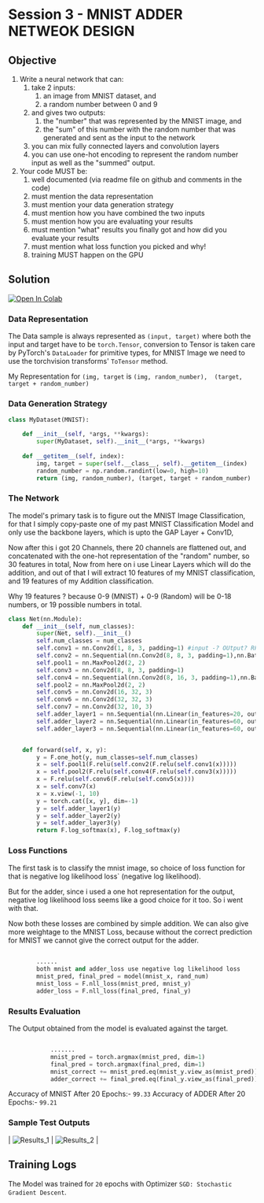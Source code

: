 # Session 3 - MNIST ADDER NETWEOK DESIGN

## Objective
1.  Write a neural network that can:
    1.  take 2 inputs:
        1.  an image from MNIST dataset, and
        2.  a random number between 0 and 9
    2.  and gives two outputs:
        1.  the "number" that was represented by the MNIST image, and
        2.  the "sum" of this number with the random number that was generated and sent as the input to the network
    3.  you can mix fully connected layers and convolution layers
    4.  you can use one-hot encoding to represent the random number input as well as the "summed" output.
2.  Your code MUST be:
    1.  well documented (via readme file on github and comments in the code)
    2.  must mention the data representation
    3.  must mention your data generation strategy
    4.  must mention how you have combined the two inputs
    5.  must mention how you are evaluating your results
    6.  must mention "what" results you finally got and how did you evaluate your results
    7.  must mention what loss function you picked and why!
    8.  training MUST happen on the GPU

## Solution

[![Open In Colab](https://colab.research.google.com/assets/colab-badge.svg)](https://colab.research.google.com/github/pankaj90382/END-1.0/blob/main/S3/MNIST_ADDER.ipynb)

### Data Representation

The Data sample is always represented as `(input, target)` where both the input and target have to be `torch.Tensor`, conversion to Tensor is taken care by PyTorch's `DataLoader` for primitive types, for MNIST Image we need to use the torchvision transforms' `ToTensor` method.

My Representation for `(img, target` is `(img, random_number),  (target, target + random_number)`

### Data Generation Strategy

```python
class MyDataset(MNIST):

    def __init__(self, *args, **kwargs):
        super(MyDataset, self).__init__(*args, **kwargs)
        
    def __getitem__(self, index):
        img, target = super(self.__class__, self).__getitem__(index)
        random_number = np.random.randint(low=0, high=10)
        return (img, random_number), (target, target + random_number)
```
### The Network

The model's primary task is to figure out the MNIST Image Classification, for that I simply copy-paste one of my past MNIST Classification Model and only use the backbone layers, which is upto the GAP Layer + Conv1D,

Now after this i got 20 Channels, there 20 channels are flattened out, and concatenated with the one-hot representation of the "random" number, so 30 features in total, Now from here on i use Linear Layers which will do the addition, and out of that I will extract 10 features of my MNIST classification, and 19 features of my Addition classification.

Why 19 features ? because 0-9 (MNIST) + 0-9 (Random) will be 0-18 numbers, or 19 possible numbers in total.

```python
class Net(nn.Module):
    def __init__(self, num_classes):
        super(Net, self).__init__()
        self.num_classes = num_classes
        self.conv1 = nn.Conv2d(1, 8, 3, padding=1) #input -? OUtput? RF
        self.conv2 = nn.Sequential(nn.Conv2d(8, 8, 3, padding=1),nn.BatchNorm2d(8))
        self.pool1 = nn.MaxPool2d(2, 2)
        self.conv3 = nn.Conv2d(8, 8, 3, padding=1)
        self.conv4 = nn.Sequential(nn.Conv2d(8, 16, 3, padding=1),nn.BatchNorm2d(16),nn.Dropout(0.23))
        self.pool2 = nn.MaxPool2d(2, 2)
        self.conv5 = nn.Conv2d(16, 32, 3)
        self.conv6 = nn.Conv2d(32, 32, 3)
        self.conv7 = nn.Conv2d(32, 10, 3)
        self.adder_layer1 = nn.Sequential(nn.Linear(in_features=20, out_features=60, bias=False),nn.BatchNorm1d(60),nn.ReLU(),nn.Dropout(0.1))
        self.adder_layer2 = nn.Sequential(nn.Linear(in_features=60, out_features=60, bias=False),nn.BatchNorm1d(60),nn.ReLU(),nn.Dropout(0.1))
        self.adder_layer3 = nn.Sequential(nn.Linear(in_features=60, out_features=19, bias=False))


    def forward(self, x, y):
        y = F.one_hot(y, num_classes=self.num_classes)
        x = self.pool1(F.relu(self.conv2(F.relu(self.conv1(x)))))
        x = self.pool2(F.relu(self.conv4(F.relu(self.conv3(x)))))
        x = F.relu(self.conv6(F.relu(self.conv5(x))))
        x = self.conv7(x)
        x = x.view(-1, 10)
        y = torch.cat([x, y], dim=-1)
        y = self.adder_layer1(y)
        y = self.adder_layer2(y)
        y = self.adder_layer3(y)
        return F.log_softmax(x), F.log_softmax(y)
```

### Loss Functions

The first task is to classify the mnist image, so choice of loss function for that is negative log likelihood loss` (negative log likelihood).

But for the adder, since i used a one hot representation for the output, negative log likelihood loss seems like a good choice for it too. So i went with that.

Now both these losses are combined by simple addition. We can also give more weightage to the MNIST Loss, because without the correct prediction for MNIST we cannot give the correct output for the adder.

```python
        
        ......
        both mnist and adder_loss use negative log likelihood loss
        mnist_pred, final_pred = model(mnist_x, rand_num)
        mnist_loss = F.nll_loss(mnist_pred, mnist_y)
        adder_loss = F.nll_loss(final_pred, final_y)
```

### Results Evaluation

The Output obtained from the model is evaluated against the target.

```python

            .......
            mnist_pred = torch.argmax(mnist_pred, dim=1)
            final_pred = torch.argmax(final_pred, dim=1)
            mnist_correct += mnist_pred.eq(mnist_y.view_as(mnist_pred)).sum().item()
            adder_correct += final_pred.eq(final_y.view_as(final_pred)).sum().item()
```

Accuracy of MNIST After 20 Epochs:- `99.33`
Accuracy of ADDER After 20 Epochs:- `99.21`


### Sample Test Outputs
|  ![Results_1]()  |  ![Results_2]() |


## Training Logs

The Model was trained for `20` epochs with Optimizer `SGD: Stochastic Gradient Descent`.
